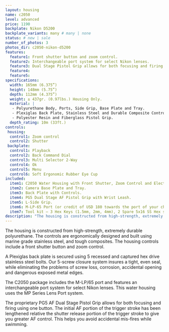 ```yaml
---
layout: housing
name: c2050
level: advanced
price: 1190
backplate: Nikon D5200
backplate_variants: many # many | none
status: # new | sale
number_of_photos: 3
photos_dir: c2050-nikon-d5200
features:
  feature1: Front shutter button and zoom control.
  feature2: Interchangeable port system for select Nikon lenses.
  feature3: Dual Stage Pistol Grip allows for both focusing and firing using one button.
  feature4:
  feature5:
specifications:
  width: 165mm (6.375”)
  height: 148mm (5.75”)
  depth: 112mm (4.375”)
  weight: ± 437gr. (0.97lbs.) Housing Only.
  material: |
   - Polyurethane Body, Ports, Side Grip, Base Plate and Tray.
   - Plexiglas Back Plate, Stainless Steel and Durable Composite Controls.
   - Polyester Resin and Fiberglass Pistol Grip.
  depth_rating: 10m (33ft.)
controls:
 housing:
  control1: Zoom control
  control2: Shutter
 backplate:
  control1: Playback
  control2: Back Command Dial
  control3: Multi Selector 2-Way
  control4: Ok
  control5: Menu
  control6: Soft Ergonomic Rubber Eye Cup
included:
  item1: C2050 Water Housing with Front Shutter, Zoom Control and Electronic Cabling.
  item2: Camera Base Plate and Tray.
  item3: Back Plate with Controls.
  item4: PG5 Dual Stage AF Pistol Grip with Wrist Leash.
  item5: L-Side Grip.
  item6: M-LP-65 Port (or credit of USD 180 towards the port of your choice).
  item7: Tool kit – 3 Hex Keys (1.5mm, 2mm, 4mm), 2 Spare 5x16 SS Hex screws, 2 spare 5x12mm SS Flat Head Machine Screws, Packet of Marine Grease.
description: "The housing is constructed from high-strength, extremely durable polyurethane. The controls are ergonomically designed and built using marine grade stainless steel, and tough composites. The controls include a front shutter button and zoom control and a backplate for Nikon D5200 with Playback, Back Command Dial, Multi Selector 2-Way, Ok, Menu, Soft Ergonomic Rubber Eye Cup. The C2050 package includes the M-LP-65 port and features an interchangeable port system for select Nikon lenses. This water housing uses the MP Series Lens Port system."
---
```

The housing is constructed from high-strength, extremely durable polyurethane. The controls are ergonomically designed and built using marine grade stainless steel, and tough composites. The housing controls include a front shutter button and zoom control.

A Plexiglas back plate is secured using 5 recessed and captured hex drive stainless steel bolts. Our 5-screw closure system insures a tight, even seal, while eliminating the problems of screw loss, corrosion, accidental opening and dangerous exposed metal edges.

The C2050 package includes the M-LP/65 port and features an interchangeable port system for select Nikon lenses. This water housing uses the MP Series Lens Port system.

The proprietary PG5 AF Dual Stage Pistol Grip allows for both focusing and firing using one button. The initial AF portion of the trigger stroke has been lengthened relative the shutter release portion of the trigger stroke to give you greater AF control. This helps you avoid accidental mis-fires while swimming.
